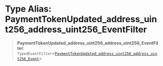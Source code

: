 # Type Alias: PaymentTokenUpdated\_address\_uint256\_address\_uint256\_EventFilter

> **PaymentTokenUpdated\_address\_uint256\_address\_uint256\_EventFilter**: `TypedEventFilter`\<[`PaymentTokenUpdated_address_uint256_address_uint256_Event`](PaymentTokenUpdated_address_uint256_address_uint256_Event.md)\>

